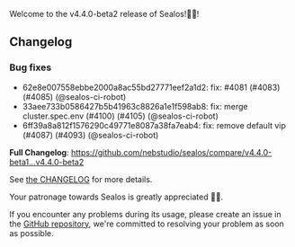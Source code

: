 Welcome to the v4.4.0-beta2 release of Sealos!🎉🎉!



## Changelog
### Bug fixes
* 62e8e007558ebbe2000a8ac55bd27771eef2a1d2: fix: #4081 (#4083) (#4085) (@sealos-ci-robot)
* 33aee733b0586427b5b41963c8826a1e1f598ab8: fix: merge cluster.spec.env (#4100) (#4105) (@sealos-ci-robot)
* 6ff39a8a812f1576290c49771e8087a38fa7eab4: fix: remove default vip (#4087) (#4093) (@sealos-ci-robot)

**Full Changelog**: https://github.com/nebstudio/sealos/compare/v4.4.0-beta1...v4.4.0-beta2

See [the CHANGELOG](https://github.com/nebstudio/sealos/blob/main/CHANGELOG/CHANGELOG.md) for more details.

Your patronage towards Sealos is greatly appreciated 🎉🎉.

If you encounter any problems during its usage, please create an issue in the [GitHub repository](https://github.com/nebstudio/sealos), we're committed to resolving your problem as soon as possible.
